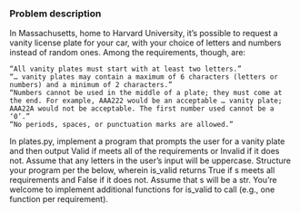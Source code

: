### Problem description
In Massachusetts, home to Harvard University, it’s possible to request a vanity license plate for your car, with your choice of letters and numbers instead of random ones. Among the requirements, though, are:

    “All vanity plates must start with at least two letters.”
    “… vanity plates may contain a maximum of 6 characters (letters or numbers) and a minimum of 2 characters.”
    “Numbers cannot be used in the middle of a plate; they must come at the end. For example, AAA222 would be an acceptable … vanity plate; AAA22A would not be acceptable. The first number used cannot be a ‘0’.”
    “No periods, spaces, or punctuation marks are allowed.”

In plates.py, implement a program that prompts the user for a vanity plate and then output Valid if meets all of the requirements or Invalid if it does not. Assume that any letters in the user’s input will be uppercase. Structure your program per the below, wherein is_valid returns True if s meets all requirements and False if it does not. Assume that s will be a str. You’re welcome to implement additional functions for is_valid to call (e.g., one function per requirement).